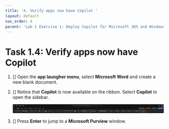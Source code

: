 ```yaml
---
title: '4. Verify apps now have Copilot '
layout: default
nav_order: 4
parent: 'Lab 1 Exercise 1: Deploy Copilot for Microsoft 365 and Windows Copilot'
---
```


# Task 1.4: Verify apps now have Copilot 

1. [] Open the **app laungher menu**, select **Microsoft Word** and create a new blank document. 

1. [] Notice that **Copilot** is now available on the ribbon. Select **Copilot** to open the sidebar.

    ![b6.jpg](../media/lab1/b6.jpg)

1. [] Press **Enter** to jump to a **Microsoft Purview** window.